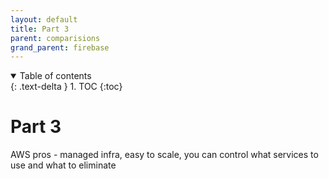 ```yaml
---
layout: default
title: Part 3
parent: comparisions
grand_parent: firebase
---
```


<details open markdown="block">
  <summary>
    Table of contents
  </summary>
  {: .text-delta }
1. TOC
{:toc}
</details>

# Part 3

AWS pros - managed infra, easy to scale, you can control what services to use and what to eliminate
